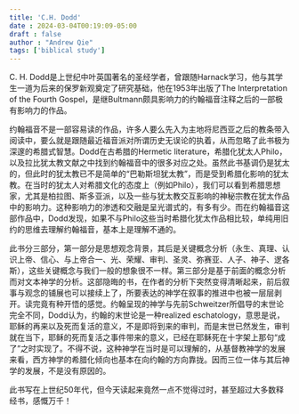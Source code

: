 ```yaml
---
title: 'C.H. Dodd'
date : 2024-03-04T00:19:09-05:00
draft : false
author : "Andrew Qie"
tags: ['biblical study']
---
```


C. H. Dodd是上世纪中叶英国著名的圣经学者，曾跟随Harnack学习，他与其学生一道为后来的保罗新观奠定了研究基础，他在1953年出版了The Interpretation of the Fourth Gospel，是继Bultmann颇具影响力的约翰福音注释之后的一部极有影响力的作品。

约翰福音不是一部容易读的作品，许多人要么先入为主地将尼西亚之后的教条带入阅读中，要么就是跟随最近福音派对所谓历史无误论的执着，从而忽略了此书极为深邃的希腊式智慧。Dodd在古希腊的Hermetic literature，希腊化犹太人Philo，以及拉比犹太教文献之中找到约翰福音中的很多对应之处。虽然此书基调仍是犹太的，但此时的犹太教已不是简单的“巴勒斯坦犹太教”，而是受到希腊化影响的犹太教。在当时的犹太人对希腊文化的态度上（例如Philo），我们可以看到希腊思想家，尤其是柏拉图、斯多亚派，以及一些与犹太教交互影响的神秘宗教在犹太作品中的影响力。这种影响力的渗透和交融是呈光谱式的，有多有少。而在约翰福音这部作品中，Dodd发现，如果不与Philo这些当时希腊化犹太作品相比较，单纯用旧约的思维去理解约翰福音，基本上是理解不通的。

此书分三部分，第一部分是思想观念背景，其后是关键概念分析（永生、真理、认识上帝、信心、与上帝合一、光、荣耀、审判、圣灵、弥赛亚、人子、神子、逻各斯），这些关键概念与我们一般的想象很不一样。第三部分是基于前面的概念分析而对文本神学的分析。这部隐晦的书，在作者的分析下突然变得清晰起来，前后叙事与观念的铺展也可以接续上了，所要表达的神学在叙事的推进中也被一层层剥开。读完竟有种开悟的感觉。约翰呈现的神学与先前Schweitzer所倡导的末世论完全不同，Dodd认为，约翰的末世论是一种realized eschatology，意思是说，耶稣的再来以及死而复活的意义，不是即将到来的审判，而是末世已然发生，审判就在当下，耶稣的死而复活之事件带来的意义，已经在耶稣死在十字架上那句“成了”之时实现了。不得不说，这种神学在当时是可以理解的，从基督教神学的发展来看，西方神学的希腊化倾向也基本在向约翰的方向靠拢。因而三位一体与其后神学的发展，不是没有原因的。

此书写在上世纪50年代，但今天读起来竟然一点不觉得过时，甚至超过大多数释经书，感慨万千！